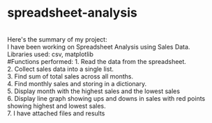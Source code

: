 # spreadsheet-analysis
<br>
Here's the summary of my project:<br>
I have been working on Spreadsheet Analysis using Sales Data.<br>
Libraries used: csv, matplotlib
<br>
#Functions performed:
1. Read the data from the spreadsheet.<br>
2. Collect sales data into a single list.<br>
3. Find sum of total sales across all months.<br>
4. Find monthly sales and storing in a dictionary.<br>
5. Display month with the highest sales and  the lowest sales<br>
6. Display line graph showing ups and downs in sales with red points showing highest and lowest sales.<br>
7. I have attached files and results
